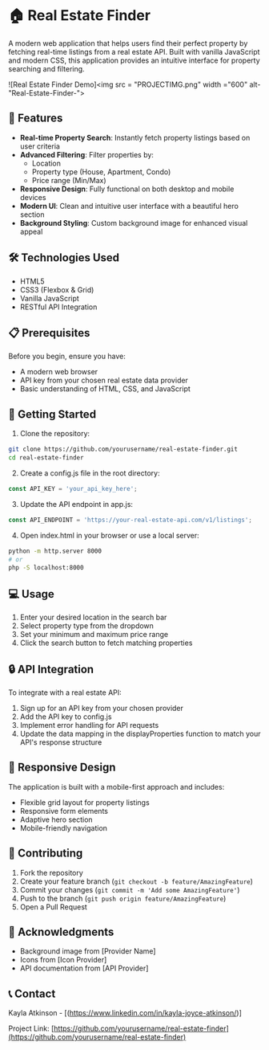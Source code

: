 # 🏠 Real Estate Finder

A modern web application that helps users find their perfect property by fetching real-time listings from a real estate API. Built with vanilla JavaScript and modern CSS, this application provides an intuitive interface for property searching and filtering.

![Real Estate Finder Demo]<img src = "PROJECTIMG.png" width ="600" alt-"Real-Estate-Finder-">

## 🌟 Features

- **Real-time Property Search**: Instantly fetch property listings based on user criteria
- **Advanced Filtering**: Filter properties by:
  - Location
  - Property type (House, Apartment, Condo)
  - Price range (Min/Max)
- **Responsive Design**: Fully functional on both desktop and mobile devices
- **Modern UI**: Clean and intuitive user interface with a beautiful hero section
- **Background Styling**: Custom background image for enhanced visual appeal

## 🛠️ Technologies Used

- HTML5
- CSS3 (Flexbox & Grid)
- Vanilla JavaScript
- RESTful API Integration

## 📋 Prerequisites

Before you begin, ensure you have:
- A modern web browser
- API key from your chosen real estate data provider
- Basic understanding of HTML, CSS, and JavaScript

## 🚀 Getting Started

1. Clone the repository:
```bash
git clone https://github.com/yourusername/real-estate-finder.git
cd real-estate-finder
```

2. Create a config.js file in the root directory:
```javascript
const API_KEY = 'your_api_key_here';
```

3. Update the API endpoint in app.js:
```javascript
const API_ENDPOINT = 'https://your-real-estate-api.com/v1/listings';
```

4. Open index.html in your browser or use a local server:
```bash
python -m http.server 8000
# or
php -S localhost:8000
```


## 💻 Usage

1. Enter your desired location in the search bar
2. Select property type from the dropdown
3. Set your minimum and maximum price range
4. Click the search button to fetch matching properties



## 🔒 API Integration

To integrate with a real estate API:

1. Sign up for an API key from your chosen provider
2. Add the API key to config.js
3. Implement error handling for API requests
4. Update the data mapping in the displayProperties function to match your API's response structure

## 📱 Responsive Design

The application is built with a mobile-first approach and includes:
- Flexible grid layout for property listings
- Responsive form elements
- Adaptive hero section
- Mobile-friendly navigation

## 🤝 Contributing

1. Fork the repository
2. Create your feature branch (`git checkout -b feature/AmazingFeature`)
3. Commit your changes (`git commit -m 'Add some AmazingFeature'`)
4. Push to the branch (`git push origin feature/AmazingFeature`)
5. Open a Pull Request


## 👏 Acknowledgments

- Background image from [Provider Name]
- Icons from [Icon Provider]
- API documentation from [API Provider]

## 📞 Contact

Kayla Atkinson - [(https://www.linkedin.com/in/kayla-joyce-atkinson/)] 

Project Link: [https://github.com/yourusername/real-estate-finder](https://github.com/yourusername/real-estate-finder)
